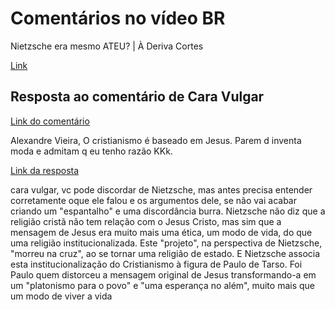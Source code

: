 # Comentários no vídeo BR
Nietzsche era mesmo ATEU? | À Deriva Cortes

[Link](https://www.youtube.com/watch?v=e6CfhmGG6Uw)

## Resposta ao comentário de Cara Vulgar

[Link do comentário](https://www.youtube.com/watch?v=e6CfhmGG6Uw&lc=UgwwoqYgT__j8u2gqbl4AaABAg.9Tm50DOvVCg9UNlRpFQgX8)

Alexandre Vieira, O cristianismo é baseado em Jesus. Parem d inventa moda e admitam q eu tenho razão KKk.

[Link da resposta](https://www.youtube.com/watch?v=e6CfhmGG6Uw&lc=UgwwoqYgT__j8u2gqbl4AaABAg.9Tm50DOvVCg9UiuDnWS0Xy)

cara vulgar, vc pode discordar de Nietzsche, mas antes precisa entender corretamente oque ele falou e os argumentos dele,
se não vai acabar criando um "espantalho" e uma discordância burra. Nietzsche não diz que a religião cristã não
tem relação com o Jesus Cristo, mas sim que a mensagem de Jesus era muito mais uma ética, um modo de vida,
do que uma religião institucionalizada. Este "projeto", na perspectiva de Nietzsche, "morreu na cruz", ao se tornar uma religião de estado.
E Nietzsche associa esta institucionalização do Cristianismo  à figura de Paulo de Tarso.
Foi Paulo quem distorceu a mensagem original de Jesus transformando-a em um "platonismo para o povo" e "uma esperança no além",
muito mais que um modo de viver a vida
